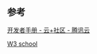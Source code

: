 ## 参考



[开发者手册 - 云+社区 - 腾讯云](https://cloud.tencent.com/developer/devdocs)

[W3 school](https://www.w3school.com.cn/index.html)

